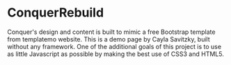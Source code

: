 # ConquerRebuild
Conquer's design and content is built to mimic a free Bootstrap template from templatemo website. This is a demo page by Cayla Savitzky, built without any framework.
One of the additional goals of this project is to use as little Javascript as possible by making the best use of CSS3 and HTML5.
